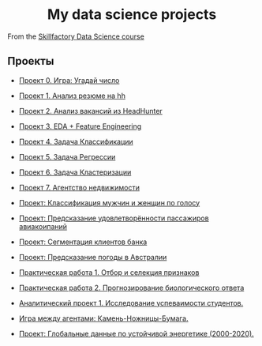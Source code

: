 # <center> **My data science projects**
From the [Skillfactory Data Science course](https://skillfactory.ru/data-scientist)

## Проекты

* [Проект 0. Игра: Угадай число](https://github.com/Ilya-Zakharenko/sf_data_sciense/tree/main/PROJECT-0)
* [Проект 1. Анализ резюме на hh](https://github.com/Ilya-Zakharenko/sf_data_sciense/tree/main/PROJECT-1)
* [Проект 2. Анализ вакансий из HeadHunter](https://github.com/Ilya-Zakharenko/sf_data_sciense/tree/main/PROJECT-2)
* [Проект 3. EDA + Feature Engineering](https://github.com/Ilya-Zakharenko/sf_data_sciense/tree/main/PROJECT-3)
* [Проект 4. Задача Классификации](https://github.com/Ilya-Zakharenko/sf_data_sciense/tree/main/PROJECT-4)
* [Проект 5. Задача Регрессии](https://github.com/Ilya-Zakharenko/sf_data_sciense/tree/main/PROJECT-5)
* [Проект 6. Задача Кластеризации](https://github.com/Ilya-Zakharenko/sf_data_sciense/tree/main/PROJECT-6)
* [Проект 7. Агентство недвижимости](https://github.com/Ilya-Zakharenko/sf_data_sciense/tree/main/PROJECT-7)

* [Проект: Классификация мужчин и женщин по голосу](https://github.com/Ilya-Zakharenko/sf_data_sciense/tree/main/PROJECT_Classification_of_men_and_women_by_voice)

* [Проект: Предсказание удовлетворённости пассажиров авиакоипаний](https://github.com/Ilya-Zakharenko/sf_data_sciense/tree/main/PROJECT_Predicting_airline_passenger_satisfaction)

* [Проект: Сегментация клиентов банка](https://github.com/Ilya-Zakharenko/sf_data_sciense/tree/main/PROJECT_Segmentation_of_bank_clients)
* [Проект: Предсказание погоды в Австралии](https://github.com/Ilya-Zakharenko/sf_data_sciense/tree/main/PROJECT_Weather_prediction_in_Australia)
* [Практическая работа 1. Отбор и селекция признаков](https://github.com/Ilya-Zakharenko/sf_data_sciense/tree/main/practical_work_1)
* [Практическая работа 2. Прогнозирование биологического ответа](https://github.com/Ilya-Zakharenko/sf_data_sciense/tree/main/practical_work_2)

* [Аналитический проект 1. Исследование успеваимости студентов.](https://github.com/Ilya-Zakharenko/sf_data_sciense/tree/main/Riid_Education_Analysis)

* [Игра между агентами: Камень-Ножницы-Бумага.](https://github.com/Ilya-Zakharenko/sf_data_sciense/tree/main/Rock_Paper_Scissors_Agents_Battle)

* [Проект: Глобальные данные по устойчивой энергетике (2000-2020).](https://github.com/Ilya-Zakharenko/sf_data_sciense/tree/main/Global_Data_on_Sustainable_Energy_(2000-2020))
